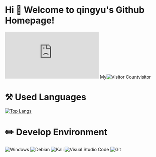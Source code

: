 # Hi 🎉 Welcome to qingyu's Github Homepage! 
![image](http://www.dmoe.cc/random.php) 
My![Visitor Count](https://profile-counter.glitch.me/qingyukb/count.svg)visitor
# ⚒️ Used Languages
[![Top Langs](https://github-readme-stats.vercel.app/api/top-langs/?username=qingyukb&layout=compact)](https://github.com/qingyukb/github-readme-stats)
# ✏️ Develop Environment
<img src="https://camo.githubusercontent.com/0ad867562e050e8e2ff204be48e5caf37826e450560763fb08c9b5ac8231accf/68747470733a2f2f696d672e736869656c64732e696f2f62616467652f2d57696e646f77735f31315f496e73696465725f507265766965772d3030373844363f7374796c653d666c61742d737175617265266c6f676f3d77696e646f7773266c6f676f436f6c6f723d7768697465" alt="Windows" data-canonical-src="https://img.shields.io/badge/-Windows_11_Insider_Preview-0078D6?style=flat-square&amp;logo=windows&amp;logoColor=white" style="max-width: 100%;"> <img src="https://camo.githubusercontent.com/29aa7cebec823312fa26e4d29408af21fc28f67f52d5e557d33a092a41377d62/68747470733a2f2f696d672e736869656c64732e696f2f62616467652f2d44656269616e31312d4337303133373f7374796c653d666c61742d737175617265266c6f676f3d64656269616e266c6f676f436f6c6f723d7768697465" alt="Debian" data-canonical-src="https://img.shields.io/badge/-Debian11-C70137?style=flat-square&amp;logo=debian&amp;logoColor=white" style="max-width: 100%;"> <img src="https://camo.githubusercontent.com/e11a90e796d089761a4f5a1db270996ac21b38770ad128175c2c26b85be81275/68747470733a2f2f696d672e736869656c64732e696f2f62616467652f2d4b616c695f4c696e75782d3436433846463f7374796c653d666c61742d737175617265266c6f676f3d6b616c696c696e7578266c6f676f436f6c6f723d7768697465" alt="Kali" data-canonical-src="https://img.shields.io/badge/-Kali_Linux-46C8FF?style=flat-square&amp;logo=kalilinux&amp;logoColor=white" style="max-width: 100%;"> <img src="https://camo.githubusercontent.com/2e47f258fd324e053b0eb78eb7e6e05f41382fdbad9e78c2630bb017128a06ac/68747470733a2f2f696d672e736869656c64732e696f2f62616467652f2d56697375616c5f53747564696f5f436f64652d3030374143433f7374796c653d666c61742d737175617265266c6f676f3d76697375616c2d73747564696f2d636f6465266c6f676f436f6c6f723d7768697465" alt="Visual Studio Code" data-canonical-src="https://img.shields.io/badge/-Visual_Studio_Code-007ACC?style=flat-square&amp;logo=visual-studio-code&amp;logoColor=white" style="max-width: 100%;"> <img src="https://camo.githubusercontent.com/561f3d4fd727fcca82984c91a65eca069ff34a435072158f6947c4ca52370eae/68747470733a2f2f696d672e736869656c64732e696f2f62616467652f2d4769742d4630353033323f7374796c653d666c61742d737175617265266c6f676f3d676974266c6f676f436f6c6f723d7768697465" alt="Git" data-canonical-src="https://img.shields.io/badge/-Git-F05032?style=flat-square&amp;logo=git&amp;logoColor=white" style="max-width: 100%;">
